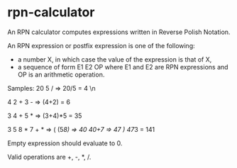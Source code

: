 # rpn-calculator
An RPN calculator computes expressions written in Reverse Polish Notation.

An RPN expression or postfix expression is one of the following:

 - a number X, in which case the value of the expression is that of X,
 - a sequence of form E1 E2 OP where E1 and E2 are RPN expressions and OP is an arithmetic operation.

Samples: 
  20 5 /        => 20/5 = 4 \n
  
  4 2 + 3 -     => (4+2) = 6
  
  3 4 + 5 *     => (3+4)*5 = 35
  
  3 5 8 * 7 + * => (
    (5*8) => 40
    40+7 => 47
    ) 47*3 = 141




Empty expression should evaluate to 0.



Valid operations are +, -, *, /.

